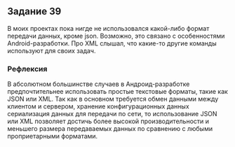 ## Задание 39

В моих проектах пока нигде не использовался какой-либо формат передачи данных, кроме json. Возможно, это
связано с особенностями Android-разработки. Про XML слышал, что какие-то другие команды используют для
своих задач.

### Рефлексия

В абсолютном большинстве случаев в Андроид-разработке предпочтительнее использовать простые текстовые форматы, такие как JSON или XML.
Так как в основном требуется обмен данными между клиентом и сервером, хранение конфигурационных данных сериализация данных для передачи по сети, то
использование JSON или XML позволяет достичь более высокой производительности и меньшего размера передаваемых данных по сравнению с любыми проприетарными форматами.
